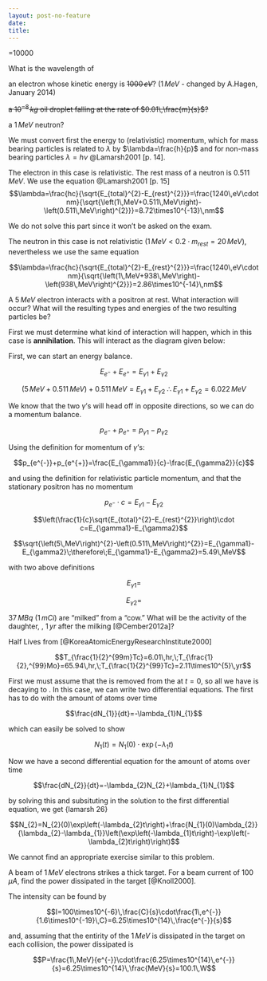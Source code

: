 ```yaml
---
layout: post-no-feature
date: 
title: 
---
```



=10000

What is the wavelength of

an electron whose kinetic energy is ~~$1000\,eV$~~? ($1\,MeV$ - changed
by A.Hagen, January 2014)

~~a $10^{-8}\,kg$ oil droplet falling at the rate of
$0.01\,\frac{m}{s}$?~~

a $1\,MeV$ neutron?

We must convert first the energy to (relativistic) momentum, which for
mass bearing particles is related to $\lambda$ by $\lambda=\frac{h}{p}$
and for non-mass bearing particles $\lambda=h\nu$ @Lamarsh2001 [p. 14].

The electron in this case is relativistic. The rest mass of a neutron is
$0.511\,MeV$. We use the equation @Lamarsh2001 [p. 15]
$$\lambda=\frac{hc}{\sqrt{E_{total}^{2}-E_{rest}^{2}}}=\frac{1240\,eV\cdot nm}{\sqrt{\left(1\,MeV+0.511\,MeV\right)-\left(0.511\,MeV\right)^{2}}}=8.72\times10^{-13}\,nm$$

We do not solve this part since it won’t be asked on the exam.

The neutron in this case is not relativistic
($1\,MeV<0.2\cdot m_{rest}=20\,MeV$), nevertheless we use the same
equation

$$\lambda=\frac{hc}{\sqrt{E_{total}^{2}-E_{rest}^{2}}}=\frac{1240\,eV\cdot nm}{\sqrt{\left(1\,MeV+938\,MeV\right)-\left(938\,MeV\right)^{2}}}=2.86\times10^{-14}\,nm$$

A $5\,MeV$ electron interacts with a positron at rest. What interaction
will occur? What will the resulting types and energies of the two
resulting particles be?

First we must determine what kind of interaction will happen, which in
this case is **annihilation**. This will interact as the diagram given
below:

First, we can start an energy balance.

$$E_{e^{-}}+E_{e^{+}}=E_{\gamma1}+E_{\gamma2}$$

$$\left(5\,MeV+0.511\,MeV\right)+0.511\,MeV=E_{\gamma1}+E_{\gamma2}\;\therefore\;E_{\gamma1}+E_{\gamma2}=6.022\,MeV$$

We know that the two $\gamma$’s will head off in opposite directions, so
we can do a momentum balance.

$$p_{e^{-}}+p_{e^{+}}=p_{\gamma1}-p_{\gamma2}$$

Using the definition for momentum of $\gamma$’s:

$$p_{e^{-}}+p_{e^{+}}=\frac{E_{\gamma1}}{c}-\frac{E_{\gamma2}}{c}$$

and using the definition for relativistic particle momentum, and that
the stationary positron has no momentum

$$p_{e^{-}}\cdot c=E_{\gamma1}-E_{\gamma2}$$

$$\left(\frac{1}{c}\sqrt{E_{total}^{2}-E_{rest}^{2}}\right)\cdot c=E_{\gamma1}-E_{\gamma2}$$

$$\sqrt{\left(5\,MeV\right)^{2}-\left(0.511\,MeV\right)^{2}}=E_{\gamma1}-E_{\gamma2}\;\therefore\;E_{\gamma1}-E_{\gamma2}=5.49\,MeV$$

with two above definitions

$$E_{\gamma1}=$$

$$E_{\gamma2}=$$

$37\,MBq$ ($1\,mCi$) are “milked” from a “cow.” What will be the
activity of the daughter, , $1\,yr$ after the milking [@Cember2012a]?

Half Lives from [@KoreaAtomicEnergyResearchInstitute2000]

$$T_{\frac{1}{2}^{99m}Tc}=6.01\,hr,\;T_{\frac{1}{2},^{99}Mo}=65.94\,hr,\;T_{\frac{1}{2}^{99}Tc}=2.11\times10^{5}\,yr$$

First we must assume that the is removed from the at $t=0$, so all we
have is decaying to . In this case, we can write two differential
equations. The first has to do with the amount of atoms over time

$$\frac{dN_{1}}{dt}=-\lambda_{1}N_{1}$$

which can easily be solved to show

$$N_{1}(t)=N_{1}(0)\cdot\exp\left(-\lambda_{1}t\right)$$

Now we have a second differential equation for the amount of atoms over
time

$$\frac{dN_{2}}{dt}=-\lambda_{2}N_{2}+\lambda_{1}N_{1}$$

by solving this and subsituting in the solution to the first
differential equation, we get {lamarsh 26}

$$N_{2}=N_{2}(0)\exp\left(-\lambda_{2}t\right)+\frac{N_{1}(0)\lambda_{2}}{\lambda_{2}-\lambda_{1}}\left(\exp\left(-\lambda_{1}t\right)-\exp\left(-\lambda_{2}t\right)\right)$$

We cannot find an appropriate exercise similar to this problem.

A beam of $1\,MeV$ electrons strikes a thick target. For a beam current
of $100\,\mu A$, find the power dissipated in the target [@Knoll2000].

The intensity can be found by

$$I=100\times10^{-6}\,\frac{C}{s}\cdot\frac{1\,e^{-}}{1.6\times10^{-19}\,C}=6.25\times10^{14}\,\frac{e^{-}}{s}$$

and, assuming that the entirity of the $1\,MeV$ is dissipated in the
target on each collision, the power dissipated is

$$P=\frac{1\,MeV}{e^{-}}\cdot\frac{6.25\times10^{14}\,e^{-}}{s}=6.25\times10^{14}\,\frac{MeV}{s}=100.1\,W$$
